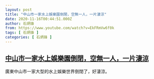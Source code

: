 ```yaml
---
layout: post
title: "中山市一家水上娛樂園倒閉，空無一人，一片淒涼"
date: 2020-11-16T00:44:51.000Z
author: 石炳锋
from: https://www.youtube.com/watch?v=EkFRmVw6f0k
tags: [ 石炳锋 ]
categories: [ 石炳锋 ]
---
```

<!--1605487491000-->
[中山市一家水上娛樂園倒閉，空無一人，一片淒涼](https://www.youtube.com/watch?v=EkFRmVw6f0k)
------

<div>
廣東中山市一家大型的水上娛樂世界倒閉了，好淒涼。
</div>
